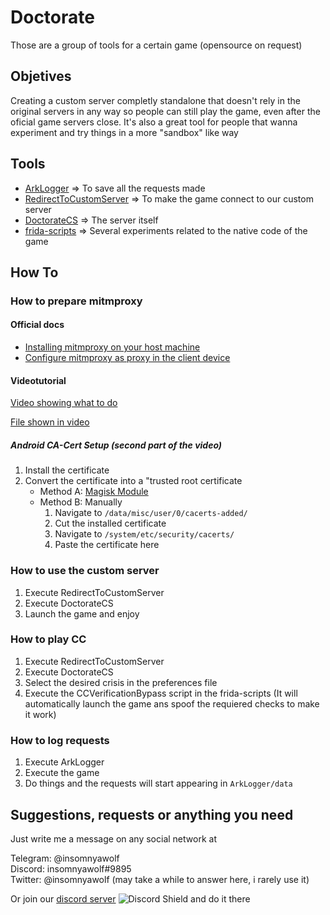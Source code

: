 # Doctorate

Those are a group of tools for a certain game (opensource on request)

## Objetives

Creating a custom server completly standalone that doesn't rely in the original servers in any way so people can still play the game,
even after the oficial game servers close.
It's also a great tool for people that wanna experiment and try things in a more "sandbox" like way

## Tools 

* [ArkLogger](https://github.com/DoctorateCS/ArkLogger) => To save all the requests made
* [RedirectToCustomServer](https://github.com/DoctorateCS/RedirectToCustomServer) => To make the game connect to our custom server
* [DoctorateCS](https://github.com/DoctorateCS/DoctorateCS) => The server itself
* [frida-scripts](https://github.com/DoctorateCS/frida-scripts) => Several experiments related to the native code of the game

## How To

### How to prepare mitmproxy

#### Official docs

* [Installing mitmproxy on your host machine](https://docs.mitmproxy.org/stable/overview-installation/)
* [Configure mitmproxy as proxy in the client device](https://docs.mitmproxy.org/stable/overview-getting-started/#configure-your-browser-or-device)

#### Videotutorial

[Video showing what to do](https://youtu.be/RKmetaN6No4)

[File shown in video](https://github.com/DoctorateCS/.github/blob/main/Mitmproxy%20tutorial%20%26%20setup%20on%20LDPlayer9.md)

##### Android CA-Cert Setup (second part of the video)

  1. Install the certificate
  2. Convert the certificate into a "trusted root certificate
     * Method A: [Magisk Module](https://github.com/NVISOsecurity/MagiskTrustUserCerts/blob/master/post-fs-data.sh)
     * Method B: Manually
        1. Navigate to ``/data/misc/user/0/cacerts-added/``
        2. Cut the installed certificate
        3. Navigate to ``/system/etc/security/cacerts/``
        4. Paste the certificate here

### How to use the custom server

1. Execute RedirectToCustomServer
2. Execute DoctorateCS
3. Launch the game and enjoy

### How to play CC

1. Execute RedirectToCustomServer
2. Execute DoctorateCS
3. Select the desired crisis in the preferences file
4. Execute the CCVerificationBypass script in the frida-scripts (It will automatically launch the game ans spoof the requiered checks to make it work)

### How to log requests

1. Execute ArkLogger
2. Execute the game
3. Do things and the requests will start appearing in ``ArkLogger/data``

## Suggestions, requests or anything you need

Just write me a message on any social network at

Telegram: @insomnyawolf  
Discord: insomnyawolf#9895  
Twitter: @insomnyawolf (may take a while to answer here, i rarely use it)

Or join our [discord server](https://discord.gg/eQF8trSKqM) ![Discord Shield](https://discordapp.com/api/guilds/1065000078286270484/widget.png?style=shield) and do it there 